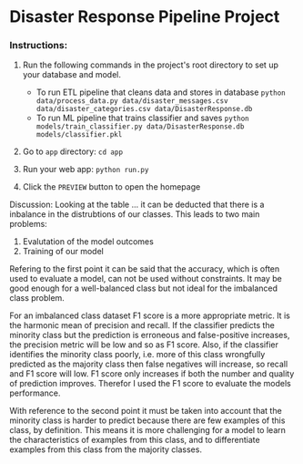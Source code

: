 # Disaster Response Pipeline Project

### Instructions:
1. Run the following commands in the project's root directory to set up your database and model.

    - To run ETL pipeline that cleans data and stores in database
        `python data/process_data.py data/disaster_messages.csv data/disaster_categories.csv data/DisasterResponse.db`
    - To run ML pipeline that trains classifier and saves
        `python models/train_classifier.py data/DisasterResponse.db models/classifier.pkl`

2. Go to `app` directory: `cd app`


3. Run your web app: `python run.py`



4. Click the `PREVIEW` button to open the homepage


Discussion:
Looking at the table ... it can be deducted that there is a inbalance in the distrubtions of our classes. This leads to two main problems:
1. Evalutation of the model outcomes
2. Training of our model

Refering to the first point it can be said that the accuracy, which is often used to evaluate a model, can not be used without constraints. It may be good enough for a well-balanced class but not ideal for the imbalanced class problem. 

For an imbalanced class dataset F1 score is a more appropriate metric. It is the harmonic mean of precision and recall.
If the classifier predicts the minority class but the prediction is erroneous and false-positive increases, the precision metric will be low and so as F1 score. Also, if the classifier identifies the minority class poorly, i.e. more of this class wrongfully predicted as the majority class then false negatives will increase, so recall and F1 score will low. F1 score only increases if both the number and quality of prediction improves.
Therefor I used the F1 score to evaluate the models performance. 

With reference to the second point it must be  taken into account that the minority class is harder to predict because there are few examples of this class, by definition. This means it is more challenging for a model to learn the characteristics of examples from this class, and to differentiate examples from this class from the majority classes.
